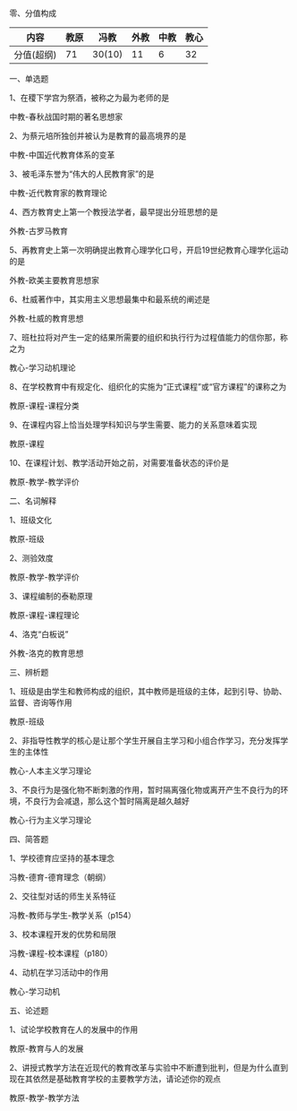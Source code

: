 零、分值构成

| 内容       | 教原 | 冯教   | 外教 | 中教 | 教心 |
| ---------- | ---- | ------ | ---- | ---- | ---- |
| 分值(超纲) | 71   | 30(10) | 11   | 6    | 32   |

一、单选题

1、在稷下学宫为祭酒，被称之为最为老师的是

中教-春秋战国时期的著名思想家

2、为蔡元培所独创并被认为是教育的最高境界的是

中教-中国近代教育体系的变革

3、被毛泽东誉为“伟大的人民教育家”的是

中教-近代教育家的教育理论

4、西方教育史上第一个教授法学者，最早提出分班思想的是

外教-古罗马教育

5、再教育史上第一次明确提出教育心理学化口号，开启19世纪教育心理学化运动的是

外教-欧美主要教育思想家

6、杜威著作中，其实用主义思想最集中和最系统的阐述是

外教-杜威的教育思想

7、班杜拉将对产生一定的结果所需要的组织和执行行为过程值能力的信你那，称之为

教心-学习动机理论

8、在学校教育中有规定化、组织化的实施为“正式课程”或“官方课程”的课称之为

教原-课程-课程分类

9、在课程内容上恰当处理学科知识与学生需要、能力的关系意味着实现

教原-课程

10、在课程计划、教学活动开始之前，对需要准备状态的评价是

教原-教学-教学评价

二、名词解释

1、班级文化

教原-班级

2、测验效度

教原-教学-教学评价

3、课程编制的泰勒原理

教原-课程-课程理论

4、洛克“白板说”

外教-洛克的教育思想

三、辨析题

1、班级是由学生和教师构成的组织，其中教师是班级的主体，起到引导、协助、监督、咨询等作用

教原-班级

2、非指导性教学的核心是让那个学生开展自主学习和小组合作学习，充分发挥学生的主体性

教心-人本主义学习理论

3、不良行为是强化物不断刺激的作用，暂时隔离强化物或离开产生不良行为的环境，不良行为会减退，那么这个暂时隔离是越久越好

教心-行为主义学习理论

四、简答题

1、学校德育应坚持的基本理念

冯教-德育-德育理念（朝纲）

2、交往型对话的师生关系特征

冯教-教师与学生-教学关系（p154）

3、校本课程开发的优势和局限

冯教-课程-校本课程（p180）

4、动机在学习活动中的作用

教心-学习动机

五、论述题

1、试论学校教育在人的发展中的作用

教原-教育与人的发展

2、讲授式教学方法在近现代的教育改革与实验中不断遭到批判，但是为什么直到现在其依然是基础教育学校的主要教学方法，请论述你的观点

教原-教学-教学方法

